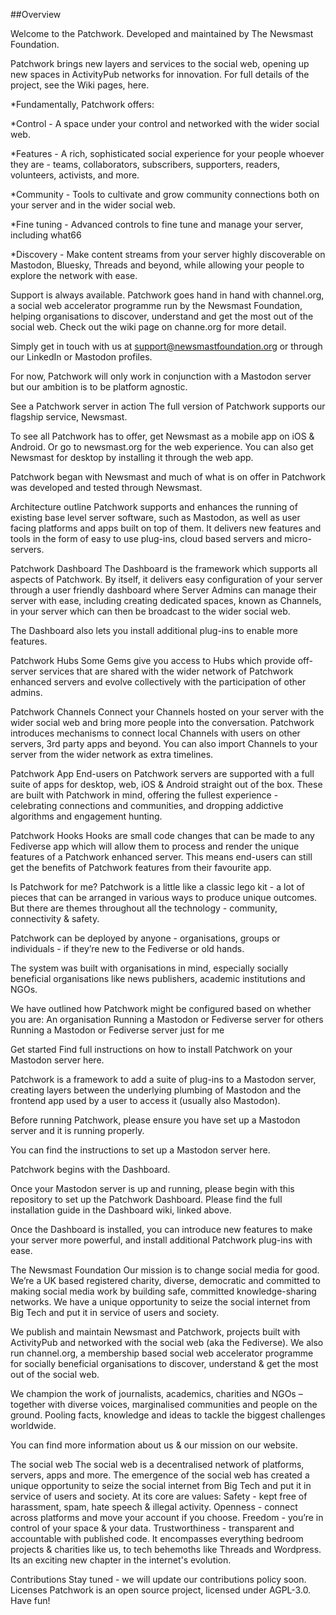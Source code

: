 ##Overview

Welcome to the Patchwork. Developed and maintained by The Newsmast Foundation.

Patchwork brings new layers and services to the social web, opening up new spaces in ActivityPub networks for innovation. For full details of the project, see the Wiki pages, here.

*Fundamentally, Patchwork offers:

*Control - A space under your control and networked with the wider social web.

*Features - A rich, sophisticated social experience for your people whoever they are - teams, collaborators, subscribers, supporters, readers, volunteers, activists, and more.

*Community - Tools to cultivate and grow community connections both on your server and in the wider social web.

*Fine tuning - Advanced controls to fine tune and manage your server, including what66

*Discovery - Make content streams from your server highly discoverable on Mastodon, Bluesky, Threads and beyond, while allowing your people to explore the network with ease.

Support is always available. Patchwork goes hand in hand with channel.org, a social web accelerator programme run by the Newsmast Foundation, helping organisations to discover, understand and get the most out of the social web. Check out the wiki page on channe.org for more detail.

Simply get in touch with us at support@newsmastfoundation.org or through our LinkedIn or Mastodon profiles.

For now, Patchwork will only work in conjunction with a Mastodon server but our ambition is to be platform agnostic.

See a Patchwork server in action
The full version of Patchwork supports our flagship service, Newsmast.

To see all Patchwork has to offer, get Newsmast as a mobile app on iOS & Android. Or go to newsmast.org for the web experience. You can also get Newsmast for desktop by installing it through the web app.

Patchwork began with Newsmast and much of what is on offer in Patchwork was developed and tested through Newsmast.

Architecture outline
Patchwork supports and enhances the running of existing base level server software, such as Mastodon, as well as user facing platforms and apps built on top of them. It delivers new features and tools in the form of easy to use plug-ins, cloud based servers and micro-servers. 

Patchwork Dashboard
The Dashboard is the framework which supports all aspects of Patchwork. By itself, it delivers easy configuration of your server through a user friendly dashboard where Server Admins can manage their server with ease, including creating dedicated spaces, known as Channels, in your server which can then be broadcast to the wider social web.

The Dashboard also lets you install additional plug-ins to enable more features.

Patchwork Hubs
Some Gems give you access to Hubs which provide off-server services that are shared with the wider network of Patchwork enhanced servers and evolve collectively with the participation of other admins.

Patchwork Channels
Connect your Channels hosted on your server with the wider social web and bring more people into the conversation. Patchwork introduces mechanisms to connect local Channels with users on other servers, 3rd party apps and beyond. You can also import Channels to your server from the wider network as extra timelines.

Patchwork App
End-users on Patchwork servers are supported with a full suite of apps for desktop, web, iOS & Android straight out of the box. These are built with Patchwork in mind, offering the fullest experience - celebrating connections and communities, and dropping addictive algorithms and engagement hunting.

Patchwork Hooks
Hooks are small code changes that can be made to any Fediverse app which will allow them to process and render the unique features of a Patchwork enhanced server. This means end-users can still get the benefits of Patchwork features from their favourite app.

Is Patchwork for me?
Patchwork is a little like a classic lego kit - a lot of pieces that can be arranged in various ways to produce unique outcomes. But there are themes throughout all the technology - community, connectivity & safety.

Patchwork can be deployed by anyone - organisations, groups or individuals - if they’re new to the Fediverse or old hands. 

The system was built with organisations in mind, especially socially beneficial organisations like news publishers, academic institutions and NGOs. 

We have outlined how Patchwork might be configured based on whether you are:
An organisation
Running a Mastodon or Fediverse server for others
Running a Mastodon or Fediverse server just for me

Get started
Find full instructions on how to install Patchwork on your Mastodon server here.


Patchwork is a framework to add a suite of plug-ins to a Mastodon server, creating layers between the underlying plumbing of Mastodon and the frontend app used by a user to access it (usually also Mastodon).


Before running Patchwork, please ensure you have set up a Mastodon server and it is running properly.


You can find the instructions to set up a Mastodon server here.


Patchwork begins with the Dashboard.


Once your Mastodon server is up and running, please begin with this repository to set up the Patchwork Dashboard. Please find the full installation guide in the Dashboard wiki, linked above.


Once the Dashboard is installed, you can introduce new features to make your server more powerful, and install additional Patchwork plug-ins with ease.


The Newsmast Foundation
Our mission is to change social media for good. We’re a UK based registered charity, diverse, democratic and committed to making social media work by building safe, committed knowledge-sharing networks. We have a unique opportunity to seize the social internet from Big Tech and put it in service of users and society.

We publish and maintain Newsmast and Patchwork, projects built with ActivityPub and networked with the social web (aka the Fediverse). We also run channel.org, a membership based social web accelerator programme for socially beneficial organisations to discover, understand & get the most out of the social web.

We champion the work of journalists, academics, charities and NGOs – together with diverse voices, marginalised communities and people on the ground. Pooling facts, knowledge and ideas to tackle the biggest challenges worldwide.

You can find more information about us & our mission on our website.

The social web
The social web is a decentralised network of platforms, servers, apps and more. The emergence of the social web has created a unique opportunity to seize the social internet from Big Tech and put it in service of users and society.
At its core are values:
Safety - kept free of harassment, spam, hate speech & illegal activity.
Openness - connect across platforms and move your account if you choose.
Freedom - you’re in control of your space & your data.
Trustworthiness - transparent and accountable with published code.
It encompasses everything bedroom projects & charities like us, to tech behemoths like Threads and Wordpress. Its an exciting new chapter in the internet's evolution.

Contributions
Stay tuned - we will update our contributions policy soon.
Licenses
Patchwork is an open source project, licensed under AGPL-3.0. Have fun!
